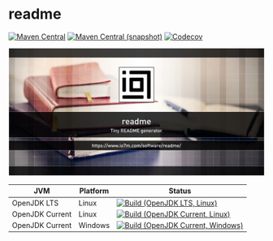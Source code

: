 readme
===

[![Maven Central](https://img.shields.io/maven-central/v/com.io7m.readme/com.io7m.readme.svg?style=flat-square)](http://search.maven.org/#search%7Cga%7C1%7Cg%3A%22com.io7m.readme%22)
[![Maven Central (snapshot)](https://img.shields.io/nexus/s/https/s01.oss.sonatype.org/com.io7m.readme/com.io7m.readme.svg?style=flat-square)](https://s01.oss.sonatype.org/content/repositories/snapshots/com/io7m/readme/)
[![Codecov](https://img.shields.io/codecov/c/github/io7m/readme.svg?style=flat-square)](https://codecov.io/gh/io7m/readme)

![readme](./src/site/resources/readme.jpg?raw=true)

| JVM             | Platform | Status |
|-----------------|----------|--------|
| OpenJDK LTS     | Linux    | [![Build (OpenJDK LTS, Linux)](https://img.shields.io/github/workflow/status/io7m/readme/main-openjdk_lts-linux)](https://github.com/io7m/readme/actions?query=workflow%3Amain-openjdk_lts-linux) |
| OpenJDK Current | Linux    | [![Build (OpenJDK Current, Linux)](https://img.shields.io/github/workflow/status/io7m/readme/main-openjdk_current-linux)](https://github.com/io7m/readme/actions?query=workflow%3Amain-openjdk_current-linux)
| OpenJDK Current | Windows  | [![Build (OpenJDK Current, Windows)](https://img.shields.io/github/workflow/status/io7m/readme/main-openjdk_current-windows)](https://github.com/io7m/readme/actions?query=workflow%3Amain-openjdk_current-windows)

